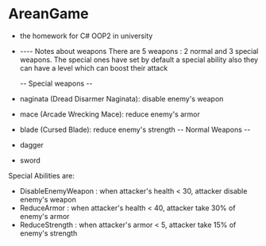 # AreanGame
- the homework for C# OOP2 in university
-
  ---- Notes about weapons
There are 5 weapons : 2 normal and 3 special weapons. The special ones have set by default a special ability also they can have a level which can boost their attack

  -- Special weapons --
- naginata (Dread Disarmer Naginata): disable enemy's weapon
- mace (Arcade Wrecking Mace): reduce enemy's armor
- blade (Cursed Blade): reduce enemy's strength
  -- Normal Weapons --
- dagger
- sword

Special Abilities are:
- DisableEnemyWeapon : when attacker's health < 30, attacker disable enemy's weapon
- ReduceArmor : when attacker's health < 40, attacker take 30% of enemy's armor 
- ReduceStrength :  when attacker's armor < 5, attacker take 15% of enemy's strength 
 
